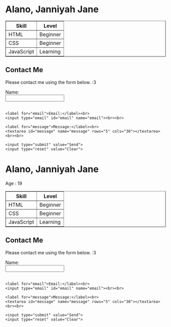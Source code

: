 <!DOCTYPE html>
<html>
<head>
  <title>Mini Page with Table and Contact Form</title>
</head>
<body>

  <h1>Alano, Janniyah Jane</h1>

  <table border="1" cellpadding="1">
    <tr>
      <th>Skill</th>
      <th>Level</th>
    </tr>
    <tr>
      <td>HTML</td>
      <td>Beginner</td>
    </tr>
    <tr>
      <td>CSS</td>
      <td>Beginner</td>
    </tr>
    <tr>
      <td>JavaScript</td>
      <td>Learning</td>
    </tr>
  </table>

  <h2>Contact Me</h2>

  <p> Please contact me using the form below. :3 </p>
  <form action="mailto:janniyahjane.alano@neu.edu.ph" method="post" enctype="text/plain">
    <label for="name">Name:</label><br>
    <input type="text" id="name" name="name"><br><br>

    <label for="email">Email:</label><br>
    <input type="email" id="email" name="email"><br><br>

    <label for="message">Message:</label><br>
    <textarea id="message" name="message" rows="5" cols="30"></textarea><br><br>

    <input type="submit" value="Send">
    <input type="reset" value="Clear">
  </form>

</body>
</html>
<!DOCTYPE html>
<html>
<head>
  <meta charset="utf-8">
  <title>Mini Page with Table and Contact Form</title>
</head>
<body>

  <h1>Alano, Janniyah Jane</h1>

  <p>Age : 19
  </p>
  <table border="1" cellpadding="0">
    <tr>
      <th>Skill</th>
      <th>Level</th>
    </tr>
    <tr>
      <td>HTML</td>
      <td>Beginner</td>
    </tr>
    <tr>
      <td>CSS</td>
      <td>Beginner</td>
    </tr>
    <tr>
      <td>JavaScript</td>
      <td>Learning</td>
    </tr>
  </table>

  <h2>Contact Me</h2>

  <p> Please contact me using the form below. :3 </p>
  <form action="mailto:janniyahjane.alano@neu.edu.ph" method="post" enctype="text/plain">
    <label for="name">Name:</label><br>
    <input type="text" id="name" name="name"><br><br>

    <label for="email">Email:</label><br>
    <input type="email" id="email" name="email"><br><br>

    <label for="message">Message:</label><br>
    <textarea id="message" name="message" rows="5" cols="30"></textarea><br><br>

    <input type="submit" value="Send">
    <input type="reset" value="Clear">
  </form>

</body>
</html>
